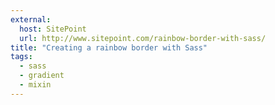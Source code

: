 ```yaml
---
external: 
  host: SitePoint
  url: http://www.sitepoint.com/rainbow-border-with-sass/
title: "Creating a rainbow border with Sass"
tags:
  - sass
  - gradient
  - mixin
---
```

